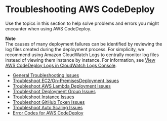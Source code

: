 # Troubleshooting AWS CodeDeploy<a name="troubleshooting"></a>

Use the topics in this section to help solve problems and errors you might encounter when using AWS CodeDeploy\.

**Note**  
The causes of many deployment failures can be identified by reviewing the log files created during the deployment process\. For simplicity, we recommend using Amazon CloudWatch Logs to centrally monitor log files instead of viewing them instance by instance\. For information, see [View AWS CodeDeploy Logs in CloudWatch Logs Console](http://aws.amazon.com/blogs/devops/view-aws-codedeploy-logs-in-amazon-cloudwatch-console/)\.


+ [General Troubleshooting Issues](troubleshooting-general.md)
+ [Troubleshoot EC2/On\-PremisesDeployment Issues](troubleshooting-deployments.md)
+ [Troubleshoot AWS Lambda Deployment Issues](troubleshooting-deployments-lambda.md)
+ [Troubleshoot Deployment Group Issues](troubleshooting-deployment-groups.md)
+ [Troubleshoot Instance Issues](troubleshooting-ec2-instances.md)
+ [Troubleshoot GitHub Token Issues](troubleshooting-github-token-issues.md)
+ [Troubleshoot Auto Scaling Issues](troubleshooting-auto-scaling.md)
+ [Error Codes for AWS CodeDeploy](error-codes.md)